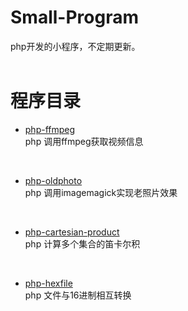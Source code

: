 # Small-Program
php开发的小程序，不定期更新。
<br>
<br>
# 程序目录
* [php-ffmpeg](https://github.com/xfdipzone/Small-Program/tree/master/php-ffmpeg)<br>
php 调用ffmpeg获取视频信息
<br>

* [php-oldphoto](https://github.com/xfdipzone/Small-Program/tree/master/php-oldphoto)<br>
php 调用imagemagick实现老照片效果
<br>

* [php-cartesian-product](https://github.com/xfdipzone/Small-Program/tree/master/php-cartesian-product)<br>
php 计算多个集合的笛卡尔积
<br>

* [php-hexfile](https://github.com/xfdipzone/Small-Program/tree/master/php-hexfile)<br>
php 文件与16进制相互转换
<br>



